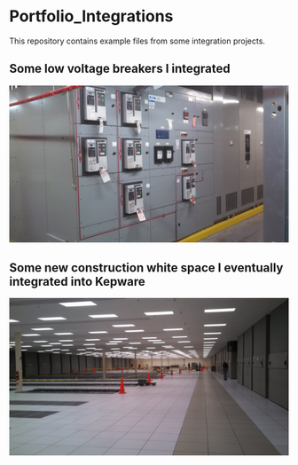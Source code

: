 # Portfolio_Integrations
This repository contains example files from some integration projects.

## Some low voltage breakers I integrated
![Example Low Voltage breakers](https://github.com/makalkas/Portfolio_Integrations/blob/main/Pictures/IMG_20130507_080414_007.jpg)

## Some new construction white space I eventually integrated into Kepware
![Example New construction Whitespace](https://github.com/makalkas/Portfolio_Integrations/blob/main/Pictures/IMG_20130403_084730_060.jpg)
